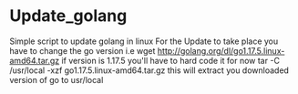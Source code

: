 # Update_golang
Simple script to update golang in linux
For the Update to take place you have to change the go version i.e
wget http://golang.org/dl/go1.17.5.linux-amd64.tar.gz  if version is 1.17.5 you'll have to hard code it for now
tar -C /usr/local -xzf go1.17.5.linux-amd64.tar.gz this will extract you downloaded version of go to usr/local
